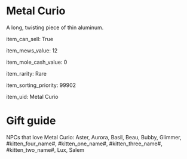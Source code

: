 # Metal Curio

A long, twisting piece of thin aluminum.

item_can_sell: True

item_mews_value: 12

item_mole_cash_value: 0

item_rarity: Rare

item_sorting_priority: 99902

item_uid: Metal Curio

# Gift guide

NPCs that love Metal Curio: Aster, Aurora, Basil, Beau, Bubby, Glimmer, #kitten_four_name#, #kitten_one_name#, #kitten_three_name#, #kitten_two_name#, Lux, Salem